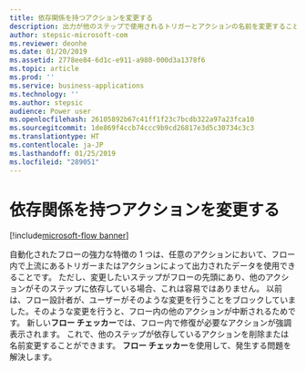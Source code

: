 ```yaml
---
title: 依存関係を持つアクションを変更する
description: 出力が他のステップで使用されるトリガーとアクションの名前を変更すること、および削除することができるようになりました。
author: stepsic-microsoft-com
ms.reviewer: deonhe
ms.date: 01/20/2019
ms.assetid: 2778ee84-6d1c-e911-a980-000d3a1378f6
ms.topic: article
ms.prod: ''
ms.service: business-applications
ms.technology: ''
ms.author: stepsic
audience: Power user
ms.openlocfilehash: 26105892b67c41ff1f23c7bcdb322a97a23fca10
ms.sourcegitcommit: 1de869f4ccb74ccc9b9cd26817e3d5c30734c3c3
ms.translationtype: HT
ms.contentlocale: ja-JP
ms.lasthandoff: 01/25/2019
ms.locfileid: "289051"
---
```

# <a name="change-actions-that-have-dependencies"></a>依存関係を持つアクションを変更する

[!include[microsoft-flow banner](../includes/microsoft-flow.md)]

自動化されたフローの強力な特徴の 1 つは、任意のアクションにおいて、フロー内で上流にあるトリガーまたはアクションによって出力されたデータを使用できることです。 ただし、変更したいステップがフローの先頭にあり、他のアクションがそのステップに依存している場合、これは容易ではありません。 以前は、フロー設計者が、ユーザーがそのような変更を行うことをブロックしていました。そのような変更を行うと、フロー内の他のアクションが中断されるためです。
新しい**フロー チェッカー**では、フロー内で修復が必要なアクションが強調表示されます。 これで、他のステップが依存しているアクションを削除または名前変更することができます。 **フロー チェッカー**を使用して、発生する問題を解決します。


